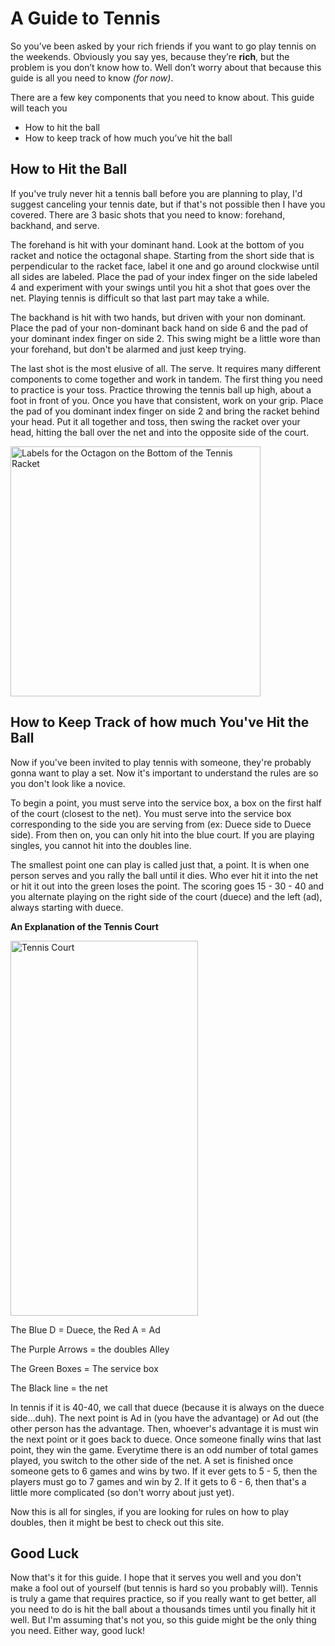 # A Guide to Tennis
So you’ve been asked by your rich friends if you want to go play tennis on the weekends. Obviously you say yes, because they’re **rich**, but the problem is you don’t know how to. Well don’t worry about that because this guide is all you need to know *(for now)*. 

There are a few key components that you need to know about. This guide will teach you 

+	How to hit the ball
+	How to keep track of how much you’ve hit the ball

## How to Hit the Ball

If you've truly never hit a tennis ball before you are planning to play, I'd suggest canceling your tennis date, but if that's not possible then I have you covered. There are 3 basic shots that you need to know: forehand, backhand, and serve.  

The forehand is hit with your dominant hand. Look at the bottom of you racket and notice the octagonal shape. Starting from the short side that is perpendicular to the racket face, label it one and go around clockwise until all sides are labeled. Place the pad of your index finger on the side labeled 4 and experiment with your swings until you hit a shot that goes over the net. Playing tennis is difficult so that last part may take a while.  

The backhand is hit with two hands, but driven with your non dominant. Place the pad of your non-dominant back hand on side 6 and the pad of your dominant index finger on side 2. This swing might be a little wore than your forehand, but don't be alarmed and just keep trying.  

The last shot is the most elusive of all. The serve. It requires many different components to come together and work in tandem. The first thing you need to practice is your toss. Practice throwing the tennis ball up high, about a foot in front of you. Once you have that consistent, work on your grip. Place the pad of you dominant index finger on side 2 and bring the racket behind your head. Put it all together and toss, then swing the racket over your head, hitting the ball over the net and into the opposite side of the court. 

<img src="https://user-images.githubusercontent.com/114503135/193432215-4029958d-f371-4254-83ed-e75f12a96604.jpg" alt="Labels for the Octagon on the Bottom of the Tennis Racket" style="Width:400px;Height:400px;"> 

## How to Keep Track of how much You've Hit the Ball

Now if you've been invited to play tennis with someone, they're probably gonna want to play a set. Now it's important to understand the rules are so you don't look like a novice.  

To begin a point, you must serve into the service box, a box on the first half of the court (closest to the net). You must serve into the service box corresponding to the side you are serving from (ex: Duece side to Duece side). From then on, you can only hit into the blue court. If you are playing singles, you cannot hit into the doubles line. 

The smallest point one can play is called just that, a point. It is when one person serves and you rally the ball until it dies. Who ever hit it into the net or hit it out into the green loses the point. The scoring goes 15 - 30 - 40 and you alternate playing on the right side of the court (duece) and the left (ad), always starting with duece. 

**An Explanation of the Tennis Court**

<img src="https://user-images.githubusercontent.com/114503135/193432896-ce69a57b-68e9-4913-b20a-91088ba2aab0.jpg" alt="Tennis Court" style="Width:300px;Height:600px;">

The Blue D = Duece, the Red A = Ad

The Purple Arrows = the doubles Alley

The Green Boxes = The service box

The Black line = the net

In tennis if it is 40-40, we call that duece (because it is always on the duece side...duh). The next point is Ad in (you have the advantage) or Ad out (the other person has the advantage. Then, whoever's advantage it is must win the next point or it goes back to duece. Once someone finally wins that last point, they win the game. Everytime there is an odd number of total games played, you switch to the other side of the net. A set is finished once someone gets to 6 games and wins by two. If it ever gets to 5 - 5, then the players must go to 7 games and win by 2. If it gets to 6 - 6, then that's a little more complicated (so don't worry about just yet).

Now this is all for singles, if you are looking for rules on how to play doubles, then it might be best to check out this site. 

## Good Luck

Now that's it for this guide. I hope that it serves you well and you don't make a fool out of yourself (but tennis is hard so you probably will). Tennis is truly a game that requires practice, so if you really want to get better, all you need to do is hit the ball about a thousands times until you finally hit it well. But I'm assuming that's not you, so this guide might be the only thing you need. Either way, good luck!
